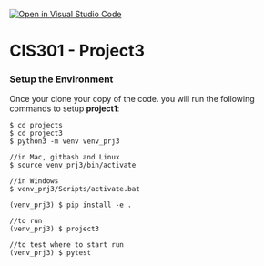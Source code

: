 [![Open in Visual Studio Code](https://classroom.github.com/assets/open-in-vscode-f059dc9a6f8d3a56e377f745f24479a46679e63a5d9fe6f495e02850cd0d8118.svg)](https://classroom.github.com/online_ide?assignment_repo_id=6114314&assignment_repo_type=AssignmentRepo)
# CIS301 - Project3


### Setup the Environment
Once your clone your copy of the code. you will run the following commands to setup **project1**:

    $ cd projects
    $ cd project3
    $ python3 -m venv venv_prj3

    //in Mac, gitbash and Linux
    $ source venv_prj3/bin/activate 

    //in Windows
    $ venv_prj3/Scripts/activate.bat

    (venv_prj3) $ pip install -e .

    //to run
    (venv_prj3) $ project3

    //to test where to start run
    (venv_prj3) $ pytest 




